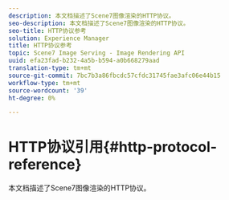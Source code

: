 ```yaml
---
description: 本文档描述了Scene7图像渲染的HTTP协议。
seo-description: 本文档描述了Scene7图像渲染的HTTP协议。
seo-title: HTTP协议参考
solution: Experience Manager
title: HTTP协议参考
topic: Scene7 Image Serving - Image Rendering API
uuid: efa23fad-b232-4a5b-b594-a0b668279aad
translation-type: tm+mt
source-git-commit: 7bc7b3a86fbcdc57cfdc31745fae3afc06e44b15
workflow-type: tm+mt
source-wordcount: '39'
ht-degree: 0%

---
```



# HTTP协议引用{#http-protocol-reference}

本文档描述了Scene7图像渲染的HTTP协议。

